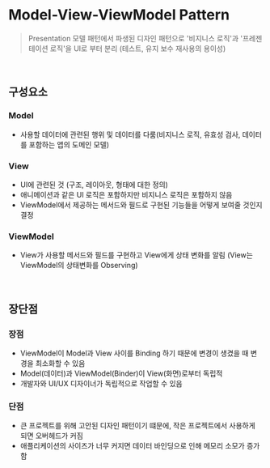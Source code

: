 # Model-View-ViewModel Pattern 
> Presentation 모델 패턴에서 파생된 디자인 패턴으로 '비지니스 로직'과 '프레젠테이션 로직'을 UI로 부터 분리 (테스트, 유지 보수 재사용의 용이성)

<br>

## 구성요소
### Model
 - 사용할 데이터에 관련된 행위 및 데이터를 다룸(비지니스 로직, 유효성 검사, 데이터를 포함하는 앱의 도메인 모델)

### View
 - UI에 관련된 것 (구조, 레이아웃, 형태에 대한 정의)
 - 애니메이션과 같은 UI 로직은 포함하지만 비지니스 로직은 포함하지 않음
 - ViewModel에서 제공하는 메서드와 필드로 구현된 기능들을 어떻게 보여줄 것인지 결정

### ViewModel
 - View가 사용할 메서드와 필드를 구현하고 View에게 상태 변화를 알림 (View는 ViewModel의 상태변화를 Observing)

<br>

## 장단점
### 장점
 - ViewModel이 Model과 View 사이를 Binding 하기 때문에 변경이 생겼을 때 변경을 최소화할 수 있음
 - Model(데이터)과 ViewModel(Binder)이 View(화면)로부터 독립적
 - 개발자와 UI/UX 디자이너가 독립적으로 작업할 수 있음

### 단점
 - 큰 프로젝트를 위해 고안된 디자인 패턴이기 떄문에, 작은 프로젝트에서 사용하게 되면 오버헤드가 커짐
 - 애플리케이션의 사이즈가 너무 커지면 데이터 바인딩으로 인해 메모리 소모가 증가함

